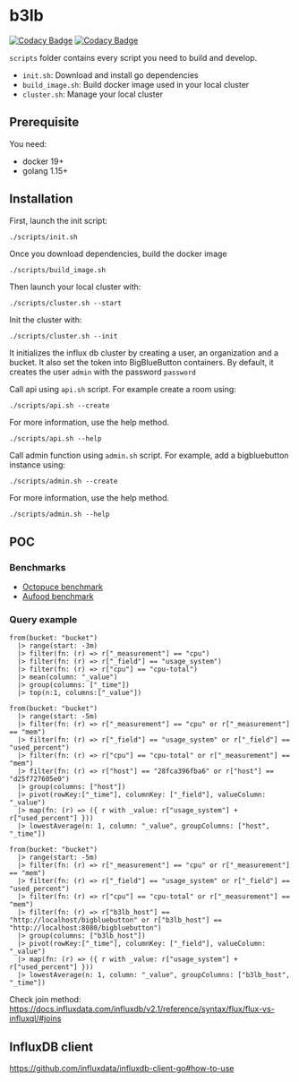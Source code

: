 # b3lb
[![Codacy Badge](https://app.codacy.com/project/badge/Grade/c4c4627abd1f474fb2200f9831dfe502)](https://www.codacy.com/gh/SLedunois/b3lb/dashboard?utm_source=github.com&amp;utm_medium=referral&amp;utm_content=SLedunois/b3lb&amp;utm_campaign=Badge_Grade)
[![Codacy Badge](https://app.codacy.com/project/badge/Coverage/c4c4627abd1f474fb2200f9831dfe502)](https://www.codacy.com/gh/SLedunois/b3lb/dashboard?utm_source=github.com&utm_medium=referral&utm_content=SLedunois/b3lb&utm_campaign=Badge_Coverage)

`scripts` folder contains every script you need to build and develop.
*   `init.sh`: Download and install go dependencies
*   `build_image.sh`: Build docker image used in your local cluster
*   `cluster.sh`: Manage your local cluster

## Prerequisite

You need:
*   docker 19+
*   golang 1.15+

## Installation

First, launch the init script:
 ```sh
./scripts/init.sh
 ```

Once you download dependencies, build the docker image
```shell
./scripts/build_image.sh
```

Then launch your local cluster with:
```shell
./scripts/cluster.sh --start
```

Init the cluster with:
```shell
./scripts/cluster.sh --init
```
It initializes the influx db cluster by creating a user, an organization and a bucket. It also set the token into BigBlueButton containers.
By default, it creates the user `admin` with the password `password`

Call api using `api.sh` script. For example create a room using:
```shell
./scripts/api.sh --create
```
For more information, use the help method.
```shell
./scripts/api.sh --help
```

Call admin function using `admin.sh` script. For example, add a bigbluebutton instance using:
```shell
./scripts/admin.sh --create
```

For more information, use the help method.
```shell
./scripts/admin.sh --help
```

## POC

### Benchmarks

*   [Octopuce benchmark](https://www.octopuce.fr/retour-dexperience-sur-bigbluebutton-a-fort-charge/)
*   [Aufood benchmark](https://www.aukfood.fr/faire-un-stress-test-sur-bigbluebutton/)

### Query example
```influxQL
from(bucket: "bucket")
  |> range(start: -3m)
  |> filter(fn: (r) => r["_measurement"] == "cpu")
  |> filter(fn: (r) => r["_field"] == "usage_system")
  |> filter(fn: (r) => r["cpu"] == "cpu-total")
  |> mean(column: "_value")
  |> group(columns: ["_time"])
  |> top(n:1, columns:["_value"])
```

```influxQL
from(bucket: "bucket")
  |> range(start: -5m)
  |> filter(fn: (r) => r["_measurement"] == "cpu" or r["_measurement"] == "mem")
  |> filter(fn: (r) => r["_field"] == "usage_system" or r["_field"] == "used_percent")
  |> filter(fn: (r) => r["cpu"] == "cpu-total" or r["_measurement"] == "mem")
  |> filter(fn: (r) => r["host"] == "28fca396fba6" or r["host"] == "d25f727605e0")
  |> group(columns: ["host"])
  |> pivot(rowKey:["_time"], columnKey: ["_field"], valueColumn: "_value")
  |> map(fn: (r) => ({ r with _value: r["usage_system"] + r["used_percent"] }))
  |> lowestAverage(n: 1, column: "_value", groupColumns: ["host", "_time"])
```

```influxQL
from(bucket: "bucket")
  |> range(start: -5m)
  |> filter(fn: (r) => r["_measurement"] == "cpu" or r["_measurement"] == "mem")
  |> filter(fn: (r) => r["_field"] == "usage_system" or r["_field"] == "used_percent")
  |> filter(fn: (r) => r["cpu"] == "cpu-total" or r["_measurement"] == "mem")
  |> filter(fn: (r) => r["b3lb_host"] == "http://localhost/bigbluebutton" or r["b3lb_host"] == "http://localhost:8080/bigbluebutton")
  |> group(columns: ["b3lb_host"])
  |> pivot(rowKey:["_time"], columnKey: ["_field"], valueColumn: "_value")
  |> map(fn: (r) => ({ r with _value: r["usage_system"] + r["used_percent"] }))
  |> lowestAverage(n: 1, column: "_value", groupColumns: ["b3lb_host", "_time"])
```

Check join method: https://docs.influxdata.com/influxdb/v2.1/reference/syntax/flux/flux-vs-influxql/#joins

## InfluxDB client

https://github.com/influxdata/influxdb-client-go#how-to-use
